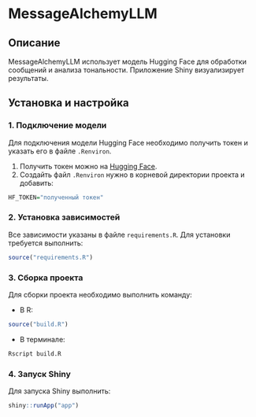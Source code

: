 # MessageAlchemyLLM

## Описание

MessageAlchemyLLM использует модель Hugging Face для обработки сообщений и анализа тональности. Приложение Shiny визуализирует результаты.

## Установка и настройка

### 1. Подключение модели

Для подключения модели Hugging Face необходимо получить токен и указать его в файле `.Renviron`.

1. Получить токен можно на [Hugging Face](https://huggingface.co/).
2. Создайть файл `.Renviron` нужно в корневой директории проекта и добавить:

```R
HF_TOKEN="полученный токен"
```

### 2. Установка зависимостей

Все зависимости указаны в файле `requirements.R`. Для установки требуется выполнить:

```R
source("requirements.R")
```

### 3. Сборка проекта

Для сборки проекта необходимо выполнить команду:

- В R:

```R
source("build.R")
```

- В терминале:

```bash
Rscript build.R
```

### 4. Запуск Shiny

Для запуска Shiny выполнить:

```R
shiny::runApp("app")
```
